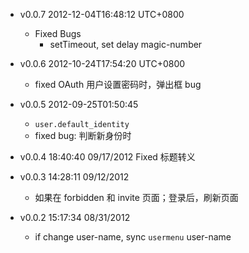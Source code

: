 * v0.0.7 2012-12-04T16:48:12 UTC+0800
  * Fixed Bugs
    - setTimeout, set delay magic-number

* v0.0.6 2012-10-24T17:54:20 UTC+0800
  * fixed OAuth 用户设置密码时，弹出框 bug

* v0.0.5 2012-09-25T01:50:45
  - `user.default_identity`
  * fixed bug: 判断新身份时

* v0.0.4 18:40:40 09/17/2012
  Fixed 标题转义

* v0.0.3 14:28:11 09/12/2012
  + 如果在 forbidden 和 invite 页面；登录后，刷新页面

* v0.0.2 15:17:34 08/31/2012
  + if change user-name, sync `usermenu` user-name
